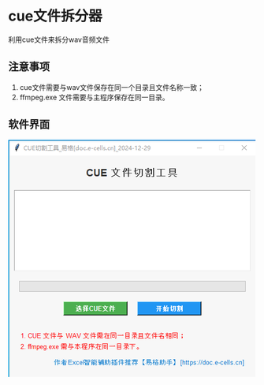 # cue文件拆分器
利用cue文件来拆分wav音频文件
## 注意事项
1. cue文件需要与wav文件保存在同一个目录且文件名称一致；
2. ffmpeg.exe 文件需要与主程序保存在同一目录。

## 软件界面

![](./主程序界面.jpg)
